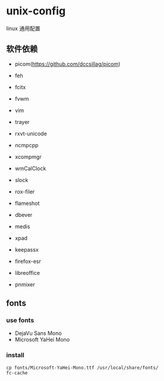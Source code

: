 # unix-config
linux 通用配置


## 软件依赖

* picom(https://github.com/dccsillag/picom)

* feh
* fcitx
* fvwm
* vim
* trayer
* rxvt-unicode
* ncmpcpp
* xcompmgr
* wmCalClock
* slock
* rox-filer
* flameshot
* dbever
* medis
* xpad
* keepassx
* firefox-esr
* libreoffice
* pnmixer

## fonts


### use fonts

* DejaVu Sans Mono
* Microsoft YaHei Mono


### install

    cp fonts/Microsoft-YaHei-Mono.ttf /usr/local/share/fonts/
	fc-cache
